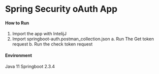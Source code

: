 # Spring Security oAuth App

#### How to Run
1. Import the app with IntelijJ
2. Import springboot-auth.postman_collection.json 
  a. Run The Get token request
  b. Run the check token request


#### Environment
Java 11
Springboot 2.3.4
